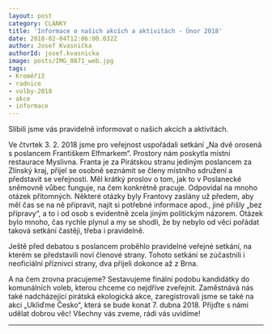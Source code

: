 ```yaml
---
layout: post
category: CLANKY
title: 'Informace o našich akcích a aktivitách - Únor 2018'
date: 2018-02-04T12:06:00.032Z
author: Josef Kvasnička
authorId: josef.kvasnicka
image: posts/IMG_0871_web.jpg
tags: 
- Kroměříž 
- radnice
- volby-2018
- akce
- informace
---
```

Slíbili jsme vás pravidelně informovat o našich akcích a aktivitách. 

Ve čtvrtek 3. 2. 2018 jsme pro veřejnost uspořádali setkání „Na dvě orosená s poslancem Františkem Elfmarkem“. Prostory nám poskytla místní restaurace Myslivna.
Franta je za Pirátskou stranu jediným poslancem za Zlínský kraj, přijel se osobně seznámit se členy místního sdružení a představit se veřejnosti. Měl krátký proslov o tom, jak to v Poslanecké sněmovně vůbec funguje, na čem konkrétně pracuje. Odpovídal na mnoho otázek přítomných. Některé otázky byly Frantovy zaslány už předem, aby měl čas se na ně připravit, najít si potřebné informace apod., jiné přišly „bez přípravy“, a to i od osob s evidentně zcela jiným politickým názorem. Otázek bylo mnoho, čas rychle plynul a my se shodli, že by nebylo od věci pořádat taková setkání častěji, třeba i pravidelně.

Ještě před debatou s poslancem proběhlo pravidelné veřejné setkání, na kterém se představili noví členové strany. Tohoto setkání se zúčastnili i neoficiální příznivci strany, dva přijeli dokonce až z Brna.

A na čem zrovna pracujeme? Sestavujeme finální podobu kandidátky do komunálních voleb, kterou chceme co nejdříve zveřejnit. Zaměstnává nás také nadcházející pirátská ekologická akce, zaregistrovali jsme se také na akci „Ukliďme Česko“, která se bude konat 7. dubna 2018. 
Přijďte s námi udělat dobrou věc! Všechny vás zveme, rádi vás uvidíme!


- - -
